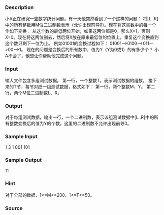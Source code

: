 
### Description
小A正在研究一些数字统计问题。有一天他突然看到了一个这样的问题：
将[L..R]中的所有整数用M位二进制数表示（允许出现前导0）。现在将这些数中的每一个作如下变换：
从这个数的最低两位开始，如果这两位都是0，那么X=1，否则X=0。现在将这两位删去，然后将X放在原来最低位的位置上。重复这个变换直到这个数只剩下一位为止。
例如01001的变换过程如下：
01001-->0100-->011-->00-->1。
现在的问题是变换后的所有数中，值为Y（Y为0或1）的有多少个？
小A不会了，他想让你帮助他完成这个问题。

### Input
输入文件包含多组测试数据。
第一行，一个整数T，表示测试数据的组数。
接下来的T节，每节对应一组测试数据，格式如下：
第一行，两个整数M、Y。
第二行，两个M位二进制数L、R。

### Output
对于每组测试数据，输出一行，一个二进制数，表示该组测试数据中[L..R]中的所有整数变换后的值为Y的个数。这里的二进制数不允许出现前导0。




### Sample Input
1
3 1
001 101

### Sample Output
11
### Hint
对于全部的数据，1<=M<=200，1<=T<=50。

### Source
